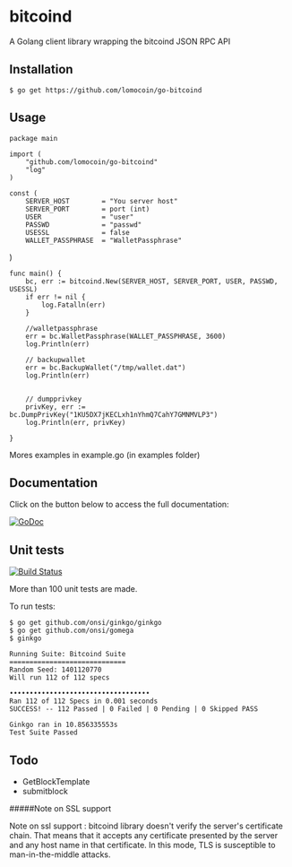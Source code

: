 bitcoind
===========

A Golang client library wrapping the bitcoind JSON RPC API


Installation
-----
	$ go get https://github.com/lomocoin/go-bitcoind


Usage
----

	package main

	import (
		"github.com/lomocoin/go-bitcoind"
		"log"
	)

	const (
		SERVER_HOST        = "You server host"
		SERVER_PORT        = port (int)
		USER               = "user"
		PASSWD             = "passwd"
		USESSL             = false
		WALLET_PASSPHRASE  = "WalletPassphrase"
)

	func main() {
		bc, err := bitcoind.New(SERVER_HOST, SERVER_PORT, USER, PASSWD, USESSL)
		if err != nil {
			log.Fatalln(err)
		}

		//walletpassphrase
		err = bc.WalletPassphrase(WALLET_PASSPHRASE, 3600)
		log.Println(err)

		// backupwallet
		err = bc.BackupWallet("/tmp/wallet.dat")
		log.Println(err)


		// dumpprivkey
		privKey, err := bc.DumpPrivKey("1KU5DX7jKECLxh1nYhmQ7CahY7GMNMVLP3")
		log.Println(err, privKey)

	}
	
Mores examples in example.go (in examples folder) 

Documentation
-----
Click on the button below to access the full documentation:

[![GoDoc](https://godoc.org/github.com/lomocoin/go-bitcoind?status.png)](https://godoc.org/github.com/lomocoin/go-bitcoind)	



Unit tests
----
[![Build Status](https://travis-ci.org/lomocoin/go-bitcoind.svg)](https://travis-ci.org/lomocoin/go-bitcoind)

More than 100 unit tests are made.

To run tests:

	$ go get github.com/onsi/ginkgo/ginkgo
	$ go get github.com/onsi/gomega
	$ ginkgo

	Running Suite: Bitcoind Suite	
	=============================
	Random Seed: 1401120770
	Will run 112 of 112 specs

	•••••••••••••••••••••••••••••••••••
	Ran 112 of 112 Specs in 0.001 seconds
	SUCCESS! -- 112 Passed | 0 Failed | 0 Pending | 0 Skipped PASS

	Ginkgo ran in 10.856335553s
	Test Suite Passed
 



Todo
-----
* GetBlockTemplate
* submitblock

#####Note on SSL support 

Note on ssl support : bitcoind library doesn't verify the server's certificate chain. That means that it accepts any certificate presented by the server and any host name in that certificate. In this mode, TLS is susceptible to man-in-the-middle attacks.
